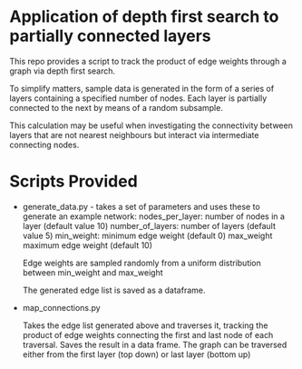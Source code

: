 # Application of depth first search to partially connected layers

This repo provides a script to track the product of edge weights through a graph via depth first search.

To simplify matters, sample data is generated in the form of a series of layers containing a specified number of nodes. Each layer is partially connected to the next by means of a random subsample. 

This calculation may be useful when investigating the connectivity between layers that are not nearest neighbours but interact via intermediate connecting nodes.

# Scripts Provided

- generate_data.py - takes a set of parameters and uses these to generate an example network:
    nodes_per_layer: number of nodes in a layer (default value 10)
    number_of_layers: number of layers (default value 5)
    min_weight: minimum edge weight (default 0)
    max_weight maximum edge weight (default 10)

    Edge weights are sampled randomly from a uniform distribution between min_weight and max_weight

    The generated edge list is saved as a dataframe.

- map_connections.py

    Takes the edge list generated above and traverses it, tracking the product of edge weights connecting the first and last node of each traversal. Saves the result in a data frame.
    The graph can be traversed either from the first layer (top down) or last layer (bottom up)
     